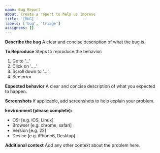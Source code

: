 ```yaml
---
name: Bug Report
about: Create a report to help us improve
title: '[BUG] '
labels: ['bug', 'triage']
assignees: []
---
```


**Describe the bug**
A clear and concise description of what the bug is.

**To Reproduce**
Steps to reproduce the behavior:
1. Go to '...'
2. Click on '....'
3. Scroll down to '....'
4. See error

**Expected behavior**
A clear and concise description of what you expected to happen.

**Screenshots**
If applicable, add screenshots to help explain your problem.

**Environment (please complete):**
 - OS: [e.g. iOS, Linux]
 - Browser [e.g. chrome, safari]
 - Version [e.g. 22]
 - Device [e.g. iPhone6, Desktop]

**Additional context**
Add any other context about the problem here.
